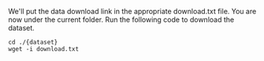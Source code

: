 We'll put the data download link in the appropriate download.txt file.
You are now under the current folder. Run the following code to download the dataset.
```shell
cd ./{dataset}
wget -i download.txt
```
